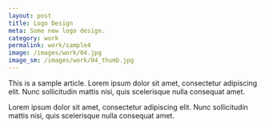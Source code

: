```yaml
---
layout: post
title: Logo Design
meta: Some new logo design.
category: work
permalink: work/sample4
image: /images/work/04.jpg
image_sm: /images/work/04_thumb.jpg
---
```


This is a sample article. Lorem ipsum dolor sit amet, consectetur adipiscing elit. Nunc sollicitudin mattis nisi, quis scelerisque nulla consequat amet.

Lorem ipsum dolor sit amet, consectetur adipiscing elit. Nunc sollicitudin mattis nisi, quis scelerisque nulla consequat amet.